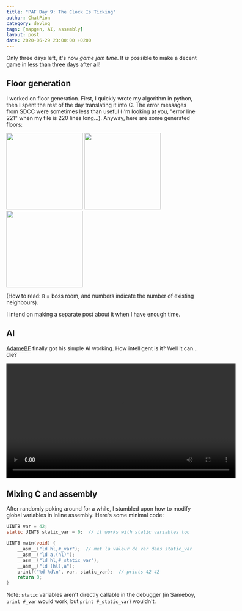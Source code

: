 ```yaml
---
title: "PAF Day 9: The Clock Is Ticking"
author: ChatPion
category: devlog
tags: [mapgen, AI, assembly]
layout: post
date: 2020-06-29 23:00:00 +0200
---
```


Only three days left, it's now _game jam time_. It _is_ possible to make a
decent game in less than three days after all!

## Floor generation

I worked on floor generation. First, I quickly wrote my algorithm in python,
then I spent the rest of the day translating it into C. The error
messages from SDCC were sometimes less than useful (I'm looking at you, "error
line 221" when my file is 220 lines long...). Anyway, here are some generated
floors:

<img src="/gboi-kirby/assets/img/floor/floor1.png" width="200"  /> 
<img src="/gboi-kirby/assets/img/floor/floor2.png" width="200"  /> 
<img src="/gboi-kirby/assets/img/floor/floor3.png" width="200"  /> 

(How to read: `B` = boss room, and numbers indicate the number of existing
neighbours).

I intend on making a separate post about it when I have enough time.

## AI

[AdameBF](https://github.com/AdameBF) finally got his simple AI working. How
intelligent is it? Well it can... die?

<video autoplay height="300" controls>
  <source src="/gboi-kirby/assets/babysteps2.webm" type="video/webm">
</video>



## Mixing C and assembly

After randomly poking around for a while, I stumbled upon how to modify global
variables in inline assembly. Here's some minimal code:

```c
UINT8 var = 42;
static UINT8 static_var = 0;  // it works with static variables too

UINT8 main(void) {
    __asm__("ld hl,#_var");  // met la valeur de var dans static_var
    __asm__("ld a,(hl)");
    __asm__("ld hl,#_static_var");
    __asm__("ld (hl),a");
    printf("%d %d\n", var, static_var);  // prints 42 42
    return 0;
}
```

Note: `static` variables aren't directly callable in the debugger (in Sameboy,
`print #_var` would work, but `print #_static_var`) wouldn't.
